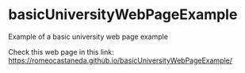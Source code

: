 # basicUniversityWebPageExample
Example of a basic university web page example

Check this web page in this link:
https://romeocastaneda.github.io/basicUniversityWebPageExample/
